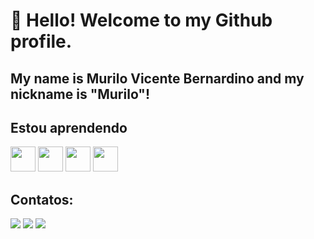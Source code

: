 # 👋 Hello! Welcome to my Github profile.
## My name is Murilo Vicente Bernardino and my nickname is "Murilo"!

## Estou aprendendo

<img loading="lazy" src="https://cdn.jsdelivr.net/gh/devicons/devicon@latest/icons/javascript/javascript-original.svg" width="40" height="40"/>
<img loading="lazy" src="https://cdn.jsdelivr.net/gh/devicons/devicon@latest/icons/dotnetcore/dotnetcore-original.svg" width="40" height="40"/>
<img loading="lazy" src="https://cdn.jsdelivr.net/gh/devicons/devicon@latest/icons/csharp/csharp-original.svg" width="40" height="40"/>
<img loading="lazy" src="https://cdn.jsdelivr.net/gh/devicons/devicon@latest/icons/github/github-original-wordmark.svg" width="40" height="40"/>

## Contatos:

<div>
<a href="https://www.instagram.com/murilo_bernardino/" target="_blank"><img loading="lazy" src="https://img.shields.io/badge/-Instagram-%23E4405F?style=for-the-badge&logo=instagram&logoColor=white" target="_blank"></a>
<a href = "mailto:murilovbernardino@outlook.com"><img loading="lazy" src="https://img.shields.io/badge/Outlook-3D85C6?style=for-the-badge&logo=outlook&logoColor=white" target="_blank"></a>
<a href="https://www.linkedin.com/in/murilo-vicente-bernardino-8b99ab156/" target="_blank"><img loading="lazy" src="https://img.shields.io/badge/-LinkedIn-%230077B5?style=for-the-badge&logo=linkedin&logoColor=white" target="_blank"></a>   
</div>

         
